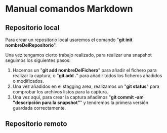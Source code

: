 # Manual comandos Markdown

## Repositorio local

Para crear un repositorio local usaremos el comando "**git init nombreDelRepositorio**".  

Una vez tengamos cierto trabajo realizado, para realizar una snapshot seguimos los siguientes pasos:  
1. Hacemos un "**git add nombreDelFichero**" para añadir el fichero para realizar la captura, o "**git add .**" para añadir todos los ficheros añadidos o modificados.  
2. Una vez añadidos en el stagging area, realizamos un "**git status**" para comprobar los archivos listos para la captura.
3. Una vez aquí, para crear la captura añadimos "**git commit -am "descripción para la snapshot"**" y tendremos la primera versión guardada correctamente.  


## Repositorio remoto  
